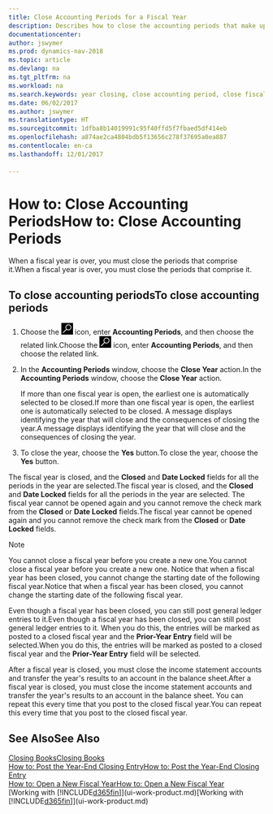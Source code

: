 ```yaml
---
title: Close Accounting Periods for a Fiscal Year
description: Describes how to close the accounting periods that make up the fiscal year.
documentationcenter: 
author: jswymer
ms.prod: dynamics-nav-2018
ms.topic: article
ms.devlang: na
ms.tgt_pltfrm: na
ms.workload: na
ms.search.keywords: year closing, close accounting period, close fiscal year, bank account detailed trial balance
ms.date: 06/02/2017
ms.author: jswymer
ms.translationtype: HT
ms.sourcegitcommit: 1dfba8b14019991c95f40ffd5f7fbaed5df414eb
ms.openlocfilehash: a874ae2ca4804bdb5f13656c278f37695a0ea887
ms.contentlocale: en-ca
ms.lasthandoff: 12/01/2017

---
```

# <a name="how-to-close-accounting-periods"></a><span data-ttu-id="bf9fe-103">How to: Close Accounting Periods</span><span class="sxs-lookup"><span data-stu-id="bf9fe-103">How to: Close Accounting Periods</span></span>
<span data-ttu-id="bf9fe-104">When a fiscal year is over, you must close the periods that comprise it.</span><span class="sxs-lookup"><span data-stu-id="bf9fe-104">When a fiscal year is over, you must close the periods that comprise it.</span></span>

## <a name="to-close-accounting-periods"></a><span data-ttu-id="bf9fe-105">To close accounting periods</span><span class="sxs-lookup"><span data-stu-id="bf9fe-105">To close accounting periods</span></span>
1. <span data-ttu-id="bf9fe-106">Choose the ![Search for Page or Report](media/ui-search/search_small.png "Search for Page or Report icon") icon, enter **Accounting Periods**, and then choose the related link.</span><span class="sxs-lookup"><span data-stu-id="bf9fe-106">Choose the ![Search for Page or Report](media/ui-search/search_small.png "Search for Page or Report icon") icon, enter **Accounting Periods**, and then choose the related link.</span></span>
2. <span data-ttu-id="bf9fe-107">In the **Accounting Periods** window, choose the **Close Year** action.</span><span class="sxs-lookup"><span data-stu-id="bf9fe-107">In the **Accounting Periods** window, choose the **Close Year** action.</span></span>

    <span data-ttu-id="bf9fe-108">If more than one fiscal year is open, the earliest one is automatically selected to be closed.</span><span class="sxs-lookup"><span data-stu-id="bf9fe-108">If more than one fiscal year is open, the earliest one is automatically selected to be closed.</span></span> <span data-ttu-id="bf9fe-109">A message displays identifying the year that will close and the consequences of closing the year.</span><span class="sxs-lookup"><span data-stu-id="bf9fe-109">A message displays identifying the year that will close and the consequences of closing the year.</span></span>
3. <span data-ttu-id="bf9fe-110">To close the year, choose the **Yes** button.</span><span class="sxs-lookup"><span data-stu-id="bf9fe-110">To close the year, choose the **Yes** button.</span></span>

<span data-ttu-id="bf9fe-111">The fiscal year is closed, and the **Closed** and **Date Locked** fields for all the periods in the year are selected.</span><span class="sxs-lookup"><span data-stu-id="bf9fe-111">The fiscal year is closed, and the **Closed** and **Date Locked** fields for all the periods in the year are selected.</span></span> <span data-ttu-id="bf9fe-112">The fiscal year cannot be opened again and you cannot remove the check mark from the **Closed** or **Date Locked** fields.</span><span class="sxs-lookup"><span data-stu-id="bf9fe-112">The fiscal year cannot be opened again and you cannot remove the check mark from the **Closed** or **Date Locked** fields.</span></span>

> [!NOTE]  
>   <span data-ttu-id="bf9fe-113">You cannot close a fiscal year before you create a new one.</span><span class="sxs-lookup"><span data-stu-id="bf9fe-113">You cannot close a fiscal year before you create a new one.</span></span> <span data-ttu-id="bf9fe-114">Notice that when a fiscal year has been closed, you cannot change the starting date of the following fiscal year.</span><span class="sxs-lookup"><span data-stu-id="bf9fe-114">Notice that when a fiscal year has been closed, you cannot change the starting date of the following fiscal year.</span></span>

<span data-ttu-id="bf9fe-115">Even though a fiscal year has been closed, you can still post general ledger entries to it.</span><span class="sxs-lookup"><span data-stu-id="bf9fe-115">Even though a fiscal year has been closed, you can still post general ledger entries to it.</span></span> <span data-ttu-id="bf9fe-116">When you do this, the entries will be marked as posted to a closed fiscal year and the **Prior-Year Entry** field will be selected.</span><span class="sxs-lookup"><span data-stu-id="bf9fe-116">When you do this, the entries will be marked as posted to a closed fiscal year and the **Prior-Year Entry** field will be selected.</span></span>

<span data-ttu-id="bf9fe-117">After a fiscal year is closed, you must close the income statement accounts and transfer the year's results to an account in the balance sheet.</span><span class="sxs-lookup"><span data-stu-id="bf9fe-117">After a fiscal year is closed, you must close the income statement accounts and transfer the year's results to an account in the balance sheet.</span></span> <span data-ttu-id="bf9fe-118">You can repeat this every time that you post to the closed fiscal year.</span><span class="sxs-lookup"><span data-stu-id="bf9fe-118">You can repeat this every time that you post to the closed fiscal year.</span></span>

## <a name="see-also"></a><span data-ttu-id="bf9fe-119">See Also</span><span class="sxs-lookup"><span data-stu-id="bf9fe-119">See Also</span></span>
[<span data-ttu-id="bf9fe-120">Closing Books</span><span class="sxs-lookup"><span data-stu-id="bf9fe-120">Closing Books</span></span>](year-close-books.md)  
[<span data-ttu-id="bf9fe-121">How to: Post the Year-End Closing Entry</span><span class="sxs-lookup"><span data-stu-id="bf9fe-121">How to: Post the Year-End Closing Entry</span></span>](year-how-post-year-end-close-entry.md)  
[<span data-ttu-id="bf9fe-122">How to: Open a New Fiscal Year</span><span class="sxs-lookup"><span data-stu-id="bf9fe-122">How to: Open a New Fiscal Year</span></span>](finance-how-open-new-fiscal-year.md)  
<span data-ttu-id="bf9fe-123">[Working with [!INCLUDE[d365fin](includes/d365fin_md.md)]](ui-work-product.md)</span><span class="sxs-lookup"><span data-stu-id="bf9fe-123">[Working with [!INCLUDE[d365fin](includes/d365fin_md.md)]](ui-work-product.md)</span></span>

